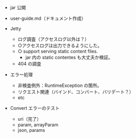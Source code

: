 - jar 公開

- user-guide.md（ドキュメント作成）


- Jetty
  - ログ調査（アクセスログ以外は？）
  - ○アクセスログは出力できるようにした。
  - ○ support serving static content files.
    - jar 内の static contentes も大丈夫か検証。
  - 404 の調査


- エラー処理
  - 非検査例外：RuntimeException の箇所。
  - リクエスト関連（バインド、コンバート、バリデート？）
  - etc

- Convert エラーのテスト
  - uri（完了）
  - param, arrayParam
  - json, params
